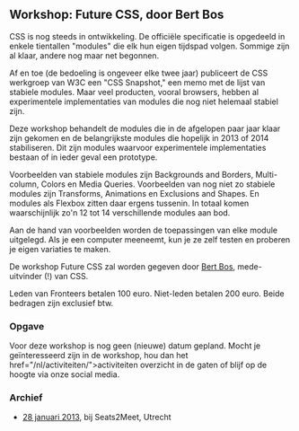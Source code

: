 <h2>Workshop: Future CSS, door Bert Bos</h2>
<p>CSS is nog steeds in ontwikkeling. De officiële specificatie is opgedeeld in enkele tientallen &quot;modules&quot; die elk hun eigen tijdspad volgen. Sommige zijn al klaar, andere nog maar net begonnen.</p>
<p>Af en toe (de bedoeling is ongeveer elke twee jaar) publiceert de CSS werkgroep van W3C een &quot;CSS Snapshot,&quot; een memo met de lijst van stabiele modules. Maar veel producten, vooral browsers, hebben al experimentele implementaties van modules die nog niet helemaal stabiel zijn.</p>
<p>Deze workshop behandelt de modules die in de afgelopen paar jaar klaar zijn gekomen en de belangrijkste modules die hopelijk in 2013 of 2014 stabiliseren. Dit zijn modules waarvoor experimentele implementaties bestaan of in ieder geval een prototype.</p>
<p>Voorbeelden van stabiele modules zijn Backgrounds and Borders, Multi-column, Colors en Media Queries. Voorbeelden van nog niet zo stabiele modules zijn Transforms, Animations en Exclusions and Shapes. En modules als Flexbox zitten daar ergens tussenin. In totaal komen waarschijnlijk zo'n 12 tot 14 verschillende modules aan bod.</p>
<p>Aan de hand van voorbeelden worden de toepassingen van elke module uitgelegd. Als je een computer meeneemt, kun je ze zelf testen en proberen je eigen variaties te maken.</p>
<p>De workshop Future CSS zal worden gegeven door <a href="http://www.w3.org/People/Bos/">Bert Bos</a>, mede-uitvinder (!) van CSS.</p>
<p>Leden van Fronteers betalen 100 euro. Niet-leden betalen 200 euro. Beide bedragen zijn exclusief btw.</p>
<h3>Opgave</h3>
<p>Voor deze workshop is nog geen (nieuwe) datum gepland. Mocht je geïnteresseerd zijn in de workshop, hou dan het href="/nl/activiteiten/">activiteiten overzicht</a> in de gaten of blijf op de hoogte via onze social media.</p>
<h3>Archief</h3>
<ul>
<li><a href="/nl/workshops-archief/future-css-bert-bos/28-januari-2013">28 januari 2013</a>, bij Seats2Meet, Utrecht</li>
</ul>
